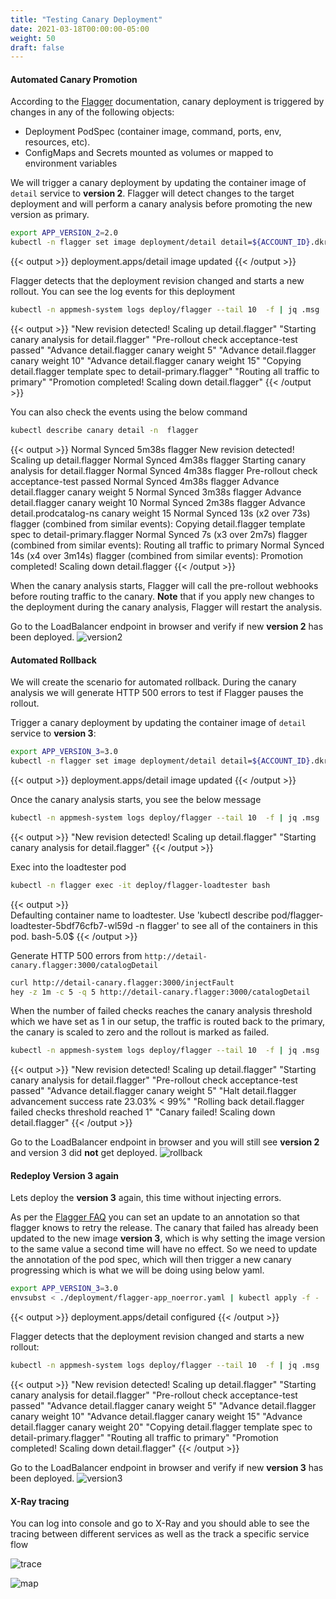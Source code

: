 ```yaml
---
title: "Testing Canary Deployment"
date: 2021-03-18T00:00:00-05:00
weight: 50
draft: false
---
```


#### Automated Canary Promotion

According to the [Flagger](https://docs.flagger.app/tutorials/appmesh-progressive-delivery#automated-canary-promotion) documentation, canary deployment is triggered by changes in any of the following objects:

- Deployment PodSpec (container image, command, ports, env, resources, etc).
- ConfigMaps and Secrets mounted as volumes or mapped to environment variables

We will trigger a canary deployment by updating the container image of `detail` service to **version 2**. Flagger will detect changes to the target deployment and will perform a canary analysis before promoting the new version as primary.

```bash
export APP_VERSION_2=2.0
kubectl -n flagger set image deployment/detail detail=${ACCOUNT_ID}.dkr.ecr.${AWS_REGION}.amazonaws.com/eks-microservice-demo/detail:${APP_VERSION_2}
```
{{< output >}}
deployment.apps/detail image updated
{{< /output >}}

Flagger detects that the deployment revision changed and starts a new rollout. You can see the log events for this deployment

```bash 
kubectl -n appmesh-system logs deploy/flagger --tail 10  -f | jq .msg 
```

{{< output >}}
"New revision detected! Scaling up detail.flagger"
"Starting canary analysis for detail.flagger"
"Pre-rollout check acceptance-test passed"
"Advance detail.flagger canary weight 5"
"Advance detail.flagger canary weight 10"
"Advance detail.flagger canary weight 15"
"Copying detail.flagger template spec to detail-primary.flagger"
"Routing all traffic to primary"
"Promotion completed! Scaling down detail.flagger"
{{< /output >}}

You can also check the events using the below command
```bash
kubectl describe canary detail -n  flagger
```

{{< output >}}
  Normal   Synced  5m38s                flagger  New revision detected! Scaling up detail.flagger
  Normal   Synced  4m38s                flagger  Starting canary analysis for detail.flagger
  Normal   Synced  4m38s                flagger  Pre-rollout check acceptance-test passed
  Normal   Synced  4m38s                flagger  Advance detail.flagger canary weight 5
  Normal   Synced  3m38s                flagger  Advance detail.flagger canary weight 10
  Normal   Synced  2m38s                flagger  Advance detail.prodcatalog-ns canary weight 15
  Normal   Synced  13s (x2 over 73s)    flagger  (combined from similar events): Copying detail.flagger template spec to detail-primary.flagger
  Normal   Synced  7s (x3 over 2m7s)  flagger  (combined from similar events): Routing all traffic to primary
  Normal   Synced  14s (x4 over 3m14s)  flagger  (combined from similar events): Promotion completed! Scaling down detail.flagger
{{< /output >}}

When the canary analysis starts, Flagger will call the pre-rollout webhooks before routing traffic to the canary.
**Note** that if you apply new changes to the deployment during the canary analysis, Flagger will restart the analysis.

Go to the LoadBalancer endpoint in browser and verify if new **version 2** has been deployed. 
![version2](/images/app_mesh_flagger/version2.png)

#### Automated Rollback

We will create the scenario for automated rollback. During the canary analysis we will generate HTTP 500 errors to test if Flagger pauses the rollout.

Trigger a canary deployment by updating the container image of `detail` service to **version 3**:

```bash
export APP_VERSION_3=3.0
kubectl -n flagger set image deployment/detail detail=${ACCOUNT_ID}.dkr.ecr.${AWS_REGION}.amazonaws.com/eks-microservice-demo/detail:${APP_VERSION_3}
```
{{< output >}}
deployment.apps/detail image updated
{{< /output >}}

Once the canary analysis starts, you see the below message
```bash
kubectl -n appmesh-system logs deploy/flagger --tail 10  -f | jq .msg
```
{{< output >}}
"New revision detected! Scaling up detail.flagger"
"Starting canary analysis for detail.flagger"
{{< /output >}}

Exec into the loadtester pod
```bash
kubectl -n flagger exec -it deploy/flagger-loadtester bash
```
{{< output >}}  
Defaulting container name to loadtester.
Use 'kubectl describe pod/flagger-loadtester-5bdf76cfb7-wl59d -n flagger' to see all of the containers in this pod.
bash-5.0$ 
{{< /output >}}

Generate HTTP 500 errors from `http://detail-canary.flagger:3000/catalogDetail`

```bash
curl http://detail-canary.flagger:3000/injectFault
hey -z 1m -c 5 -q 5 http://detail-canary.flagger:3000/catalogDetail
```

When the number of failed checks reaches the canary analysis threshold which we have set as 1 in our setup, the traffic is routed back to the primary, the canary is scaled to zero and the rollout is marked as failed.

```bash
kubectl -n appmesh-system logs deploy/flagger --tail 10  -f | jq .msg
```

{{< output >}}
"New revision detected! Scaling up detail.flagger"
"Starting canary analysis for detail.flagger"
"Pre-rollout check acceptance-test passed"
"Advance detail.flagger canary weight 5"
"Halt detail.flagger advancement success rate 23.03% < 99%"
"Rolling back detail.flagger failed checks threshold reached 1"
"Canary failed! Scaling down detail.flagger"
{{< /output >}}

Go to the LoadBalancer endpoint in browser and you will still see **version 2** and version 3 did **not** get deployed. 
![rollback](/images/app_mesh_flagger/version2.png)

#### Redeploy Version 3 again

Lets deploy the **version 3** again, this time without injecting errors. 

As per the [Flagger FAQ](https://docs.flagger.app/faq#how-to-retry-a-failed-release) you can set an update to an annotation so that flagger knows to retry the release. 
The canary that failed has already been updated to the new image **version 3**, which is why setting the image version to the same value a second time will have no effect. So we need to update the annotation of the pod spec, which will then trigger a new canary progressing which is what we will be doing using below yaml.

```bash
export APP_VERSION_3=3.0
envsubst < ./deployment/flagger-app_noerror.yaml | kubectl apply -f -
```
{{< output >}}
deployment.apps/detail configured
{{< /output >}}

Flagger detects that the deployment revision changed and starts a new rollout:

```bash
kubectl -n appmesh-system logs deploy/flagger --tail 10  -f | jq .msg
```

{{< output >}}
"New revision detected! Scaling up detail.flagger"
"Starting canary analysis for detail.flagger"
"Pre-rollout check acceptance-test passed"
"Advance detail.flagger canary weight 5"
"Advance detail.flagger canary weight 10"
"Advance detail.flagger canary weight 15"
"Advance detail.flagger canary weight 20"
"Copying detail.flagger template spec to detail-primary.flagger"
"Routing all traffic to primary"
"Promotion completed! Scaling down detail.flagger"
{{< /output >}}

Go to the LoadBalancer endpoint in browser and verify if new **version 3** has been deployed.
![version3](/images/app_mesh_flagger/version3.png)

#### X-Ray tracing

You can log into console and go to X-Ray and you should able to see the tracing between different services as well as the track a specific service flow

![trace](/images/app_mesh_flagger/traceview.png)

![map](/images/app_mesh_flagger/mapview.png)

